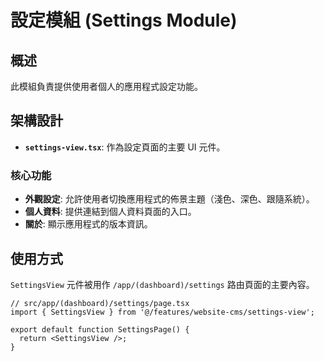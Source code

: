 # 設定模組 (Settings Module)

## 概述

此模組負責提供使用者個人的應用程式設定功能。

## 架構設計

- **`settings-view.tsx`**: 作為設定頁面的主要 UI 元件。

### 核心功能

- **外觀設定**: 允許使用者切換應用程式的佈景主題（淺色、深色、跟隨系統）。
- **個人資料**: 提供連結到個人資料頁面的入口。
- **關於**: 顯示應用程式的版本資訊。

## 使用方式

`SettingsView` 元件被用作 `/app/(dashboard)/settings` 路由頁面的主要內容。

```tsx
// src/app/(dashboard)/settings/page.tsx
import { SettingsView } from '@/features/website-cms/settings-view';

export default function SettingsPage() {
  return <SettingsView />;
}
```
